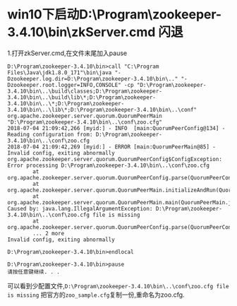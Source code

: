 # win10下启动D:\Program\zookeeper-3.4.10\bin\zkServer.cmd 闪退
1.打开zkServer.cmd,在文件末尾加入pause

    D:\Program\zookeeper-3.4.10\bin>call "C:\Program Files\Java\jdk1.8.0_171"\bin\java "-Dzookeeper.log.dir=D:\Program\zookeeper-3.4.10\bin\.." "-Dzookeeper.root.logger=INFO,CONSOLE" -cp "D:\Program\zookeeper-3.4.10\bin\..\build\classes;D:\Program\zookeeper-3.4.10\bin\..\build\lib\*;D:\Program\zookeeper-3.4.10\bin\..\*;D:\Program\zookeeper-3.4.10\bin\..\lib\*;D:\Program\zookeeper-3.4.10\bin\..\conf" org.apache.zookeeper.server.quorum.QuorumPeerMain "D:\Program\zookeeper-3.4.10\bin\..\conf\zoo.cfg"
    2018-07-04 21:09:42,266 [myid:] - INFO  [main:QuorumPeerConfig@134] - Reading configuration from: D:\Program\zookeeper-3.4.10\bin\..\conf\zoo.cfg
    2018-07-04 21:09:42,269 [myid:] - ERROR [main:QuorumPeerMain@85] - Invalid config, exiting abnormally
    org.apache.zookeeper.server.quorum.QuorumPeerConfig$ConfigException: Error processing D:\Program\zookeeper-3.4.10\bin\..\conf\zoo.cfg
            at org.apache.zookeeper.server.quorum.QuorumPeerConfig.parse(QuorumPeerConfig.java:154)
            at org.apache.zookeeper.server.quorum.QuorumPeerMain.initializeAndRun(QuorumPeerMain.java:101)
            at org.apache.zookeeper.server.quorum.QuorumPeerMain.main(QuorumPeerMain.java:78)
    Caused by: java.lang.IllegalArgumentException: D:\Program\zookeeper-3.4.10\bin\..\conf\zoo.cfg file is missing
            at org.apache.zookeeper.server.quorum.QuorumPeerConfig.parse(QuorumPeerConfig.java:138)
            ... 2 more
    Invalid config, exiting abnormally

    D:\Program\zookeeper-3.4.10\bin>endlocal

    D:\Program\zookeeper-3.4.10\bin>pause
    请按任意键继续. . .

可以看到少配置文件,`D:\Program\zookeeper-3.4.10\bin\..\conf\zoo.cfg file is missing`
把官方的`zoo_sample.cfg`复制一份,重命名为zoo.cfg.
